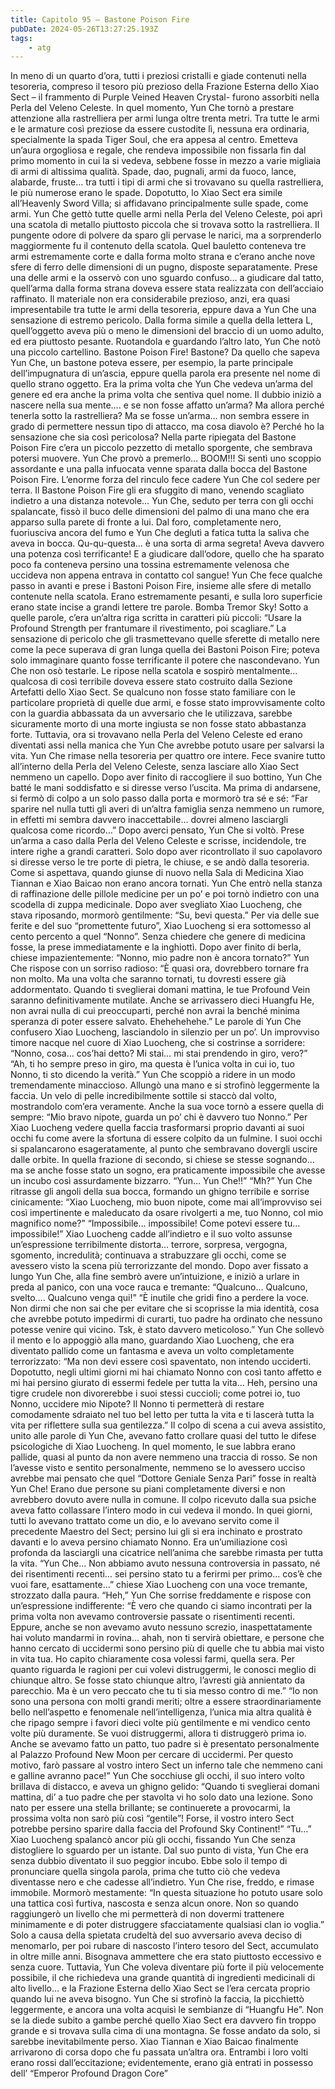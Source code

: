 ```yaml
---
title: Capitolo 95 – Bastone Poison Fire
pubDate: 2024-05-26T13:27:25.193Z
tags:
    - atg
---
```



In meno di un quarto d’ora, tutti i preziosi cristalli e giade contenuti nella tesoreria, compreso il tesoro più prezioso della Frazione Esterna dello Xiao Sect – il frammento di Purple Veined Heaven Crystal- furono assorbiti nella Perla del Veleno Celeste. In quel momento, Yun Che tornò a prestare attenzione alla rastrelliera per armi lunga oltre trenta metri. Tra tutte le armi e le armature così preziose da essere custodite lì, nessuna era ordinaria, specialmente la spada Tiger Soul, che era appesa al centro. Emetteva un’aura orgogliosa e regale, che rendeva impossibile non fissarla fin dal primo momento in cui la si vedeva, sebbene fosse in mezzo a varie migliaia di armi di altissima qualità.
Spade, dao, pugnali, armi da fuoco, lance, alabarde, fruste… tra tutti i tipi di armi che si trovavano su quella rastrelliera, le più numerose erano le spade. Dopotutto, lo Xiao Sect era simile all’Heavenly Sword Villa; si affidavano principalmente sulle spade, come armi. Yun Che gettò tutte quelle armi nella Perla del Veleno Celeste, poi aprì una scatola di metallo piuttosto piccola che si trovava sotto la rastrelliera. Il pungente odore di polvere da sparo gli pervase le narici, ma a sorprenderlo maggiormente fu il contenuto della scatola.
Quel bauletto conteneva tre armi estremamente corte e dalla forma molto strana e c’erano anche nove sfere di ferro delle dimensioni di un pugno, disposte separatamente. Prese una delle armi e la osservò con uno sguardo confuso… a giudicare dal tatto, quell’arma dalla forma strana doveva essere stata realizzata con dell’acciaio raffinato. Il materiale non era considerabile prezioso, anzi, era quasi impresentabile tra tutte le armi della tesoreria, eppure dava a Yun Che una sensazione di estremo pericolo. Dalla forma simile a quella della lettera L, quell’oggetto aveva più o meno le dimensioni del braccio di un uomo adulto, ed era piuttosto pesante.
Ruotandola e guardando l’altro lato, Yun Che notò una piccolo cartellino.
Bastone Poison Fire!
Bastone?
Da quello che sapeva Yun Che, un bastone poteva essere, per esempio, la parte principale dell’impugnatura di un’ascia, eppure quella parola era presente nel nome di quello strano oggetto. Era la prima volta che Yun Che vedeva un’arma del genere ed era anche la prima volta che sentiva quel nome. Il dubbio iniziò a nascere nella sua mente…. e se non fosse affatto un’arma? Ma allora perché tenerla sotto la rastrelliera? Ma se fosse un’arma… non sembra essere in grado di permettere nessun tipo di attacco, ma cosa diavolo è? Perché ho la sensazione che sia così pericolosa?
Nella parte ripiegata del Bastone Poison Fire c’era un piccolo pezzetto di metallo sporgente, che sembrava potersi muovere. Yun Che provò a premerlo…
BOOM!!!
Si sentì uno scoppio assordante e una palla infuocata venne sparata dalla bocca del Bastone Poison Fire. L’enorme forza del rinculo fece cadere Yun Che col sedere per terra. Il Bastone Poison Fire gli era sfuggito di mano, venendo scagliato indietro a una distanza notevole… Yun Che, seduto per terra con gli occhi spalancate, fissò il buco delle dimensioni del palmo di una mano che era apparso sulla parete di fronte a lui. Dal foro, completamente nero, fuoriusciva ancora del fumo e Yun Che deglutì a fatica tutta la saliva che aveva in bocca.
Qu-qu-questa… è una sorta di arma segreta! Aveva davvero una potenza così terrificante!
E a giudicare dall’odore, quello che ha sparato poco fa conteneva persino una tossina estremamente velenosa che uccideva non appena entrava in contatto col sangue!
Yun Che fece qualche passo in avanti e prese i Bastoni Poison Fire, insieme alle sfere di metallo contenute nella scatola. Erano estremamente pesanti, e sulla loro superficie erano state incise a grandi lettere tre parole.
Bomba Tremor Sky!
Sotto a quelle parole, c’era un’altra riga scritta in caratteri più piccoli: “Usare la Profound Strength per frantumare il rivestimento, poi scagliare.”
La sensazione di pericolo che gli trasmettevano quelle sferette di metallo nere come la pece superava di gran lunga quella dei Bastoni Poison Fire; poteva solo immaginare quanto fosse terrificante il potere che nascondevano. Yun Che non osò testarle. Le ripose nella scatola e sospirò mentalmente… qualcosa di così terribile doveva essere stato costruito dalla Sezione Artefatti dello Xiao Sect. Se qualcuno non fosse stato familiare con le particolare proprietà di quelle due armi, e fosse stato improvvisamente colto con la guardia abbassata da un avversario che le utilizzava, sarebbe sicuramente morto di una morte ingiusta se non fosse stato abbastanza forte.
Tuttavia, ora si trovavano nella Perla del Veleno Celeste ed erano diventati assi nella manica che Yun Che avrebbe potuto usare per salvarsi la vita.
Yun Che rimase nella tesoreria per quattro ore intere. Fece svanire tutto all’interno della Perla del Veleno Celeste, senza lasciare allo Xiao Sect nemmeno un capello. Dopo aver finito di raccogliere il suo bottino, Yun Che batté le mani soddisfatto e si diresse verso l’uscita. Ma prima di andarsene, si fermò di colpo a un solo passo dalla porta e mormorò tra sé e sé: “Far sparire nel nulla tutti gli averi di un’altra famiglia senza nemmeno un rumore, in effetti mi sembra davvero inaccettabile… dovrei almeno lasciargli qualcosa come ricordo…”
Dopo averci pensato, Yun Che si voltò. Prese un’arma a caso dalla Perla del Veleno Celeste e scrisse, incidendole, tre intere righe a grandi caratteri. Solo dopo aver ricontrollato il suo capolavoro si diresse verso le tre porte di pietra, le chiuse, e se andò dalla tesoreria.
Come si aspettava, quando giunse di nuovo nella Sala di Medicina Xiao Tiannan e Xiao Baicao non erano ancora tornati. Yun Che entrò nella stanza di raffinazione delle pillole medicine per un po’ e poi tornò indietro con una scodella di zuppa medicinale. Dopo aver svegliato Xiao Luocheng, che stava riposando, mormorò gentilmente: “Su, bevi questa.”
Per via delle sue ferite e del suo “promettente futuro”, Xiao Luocheng si era sottomesso al cento percento a quel “Nonno”. Senza chiedere che genere di medicina fosse, la prese immediatamente e la inghiottì. Dopo aver finito di berla, chiese impazientemente: “Nonno, mio padre non è ancora tornato?”
Yun Che rispose con un sorriso radioso: “È quasi ora, dovrebbero tornare fra non molto. Ma una volta che saranno tornati, tu dovresti essere già addormentato. Quando ti sveglierai domani mattina, le tue Profound Vein saranno definitivamente mutilate. Anche se arrivassero dieci Huangfu He, non avrai nulla di cui preoccuparti, perché non avrai la benché minima speranza di poter essere salvato. Ehehehehehe.”
Le parole di Yun Che confusero Xiao Luocheng, lasciandolo in silenzio per un po’. Un improvviso timore nacque nel cuore di Xiao Luocheng, che si costrinse a sorridere: “Nonno, cosa… cos’hai detto? Mi stai… mi stai prendendo in giro, vero?”
“Ah, ti ho sempre preso in giro, ma questa è l’unica volta in cui io, tuo Nonno, ti sto dicendo la verità.” Yun Che scoppiò a ridere in un modo tremendamente minaccioso. Allungò una mano e si strofinò leggermente la faccia. Un velo di pelle incredibilmente sottile si staccò dal volto, mostrandolo com’era veramente. Anche la sua voce tornò a essere quella di sempre: “Mio bravo nipote, guarda un po’ chi è davvero tuo Nonno.”
Per Xiao Luocheng vedere quella faccia trasformarsi proprio davanti ai suoi occhi fu come avere la sfortuna di essere colpito da un fulmine. I suoi occhi si spalancarono esageratamente, al punto che sembravano dovergli uscire dalle orbite. In quella frazione di secondo, si chiese se stesse sognando… ma se anche fosse stato un sogno, era praticamente impossibile che avesse un incubo così assurdamente bizzarro.
“Yun… Yun Che!!”
“Mh?” Yun Che ritrasse gli angoli della sua bocca, formando un ghigno terribile e sorrise cinicamente: “Xiao Luocheng, mio buon nipote, come mai all’improvviso sei così impertinente e maleducato da osare rivolgerti a me, tuo Nonno, col mio magnifico nome?”
“Impossibile… impossibile! Come potevi essere tu… impossibile!” Xiao Luocheng cadde all’indietro e il suo volto assunse un’espressione terribilmente distorta… terrore, sorpresa, vergogna, sgomento, incredulità; continuava a strabuzzare gli occhi, come se avessero visto la scena più terrorizzante del mondo. Dopo aver fissato a lungo Yun Che, alla fine sembrò avere un’intuizione, e iniziò a urlare in preda al panico, con una voce rauca e tremante: “Qualcuno… Qualcuno, svelto…. Qualcuno venga qui!”
“È inutile che gridi fino a perdere la voce. Non dirmi che non sai che per evitare che si scoprisse la mia identità, cosa che avrebbe potuto impedirmi di curarti, tuo padre ha ordinato che nessuno potesse venire qui vicino. Tsk, è stato davvero meticoloso.” Yun Che sollevò il mento e lo appoggiò alla mano, guardando Xiao Luocheng, che era diventato pallido come un fantasma e aveva un volto completamente terrorizzato: “Ma non devi essere così spaventato, non intendo ucciderti. Dopotutto, negli ultimi giorni mi hai chiamato Nonno con così tanto affetto e mi hai persino giurato di essermi fedele per tutta la vita… Heh, persino una tigre crudele non divorerebbe i suoi stessi cuccioli; come potrei io, tuo Nonno, uccidere mio Nipote? Il Nonno ti permetterà di restare comodamente sdraiato nel tuo bel letto per tutta la vita e ti lascerà tutta la vita per riflettere sulla sua gentilezza.”
Il colpo di scena a cui aveva assistito, unito alle parole di Yun Che, avevano fatto crollare quasi del tutto le difese psicologiche di Xiao Luocheng. In quel momento, le sue labbra erano pallide, quasi al punto da non avere nemmeno una traccia di rosso. Se non l’avesse visto e sentito personalmente, nemmeno se lo avessero ucciso avrebbe mai pensato che quel “Dottore Geniale Senza Pari” fosse in realtà Yun Che! Erano due persone su piani completamente diversi e non avrebbero dovuto avere nulla in comune. Il colpo ricevuto dalla sua psiche aveva fatto collassare l’intero modo in cui vedeva il mondo. In quei giorni, tutti lo avevano trattato come un dio, e lo avevano servito come il precedente Maestro del Sect; persino lui gli si era inchinato e prostrato davanti e lo aveva persino chiamato Nonno. Era un’umiliazione così profonda da lasciargli una cicatrice nell’anima che sarebbe rimasta per tutta la vita.
“Yun Che… Non abbiamo avuto nessuna controversia in passato, né dei risentimenti recenti… sei persino stato tu a ferirmi per primo… cos’è che vuoi fare, esattamente…” chiese Xiao Luocheng con una voce tremante, strozzato dalla paura.
“Heh,” Yun Che sorrise freddamente e rispose con un’espressione indifferente: “È vero che quando ci siamo incontrati per la prima volta non avevamo controversie passate o risentimenti recenti. Eppure, anche se non avevamo avuto nessuno screzio, inaspettatamente hai voluto mandarmi in rovina… ahah, non ti servirà obiettare, e persone che hanno cercato di uccidermi sono persino più di quelle che tu abbia mai visto in vita tua. Ho capito chiaramente cosa volessi farmi, quella sera. Per quanto riguarda le ragioni per cui volevi distruggermi, le conosci meglio di chiunque altro. Se fosse stato chiunque altro, l’avresti già annientato da parecchio. Ma è un vero peccato che tu ti sia messo contro di me.”
“Io non sono una persona con molti grandi meriti; oltre a essere straordinariamente bello nell’aspetto e fenomenale nell’intelligenza, l’unica mia altra qualità è che ripago sempre i favori dieci volte più gentilmente e mi vendico cento volte più duramente. Se vuoi distruggermi, allora ti distruggerò prima io. Anche se avevamo fatto un patto, tuo padre si è presentato personalmente al Palazzo Profound New Moon per cercare di uccidermi. Per questo motivo, farò passare al vostro intero Sect un inferno tale che nemmeno cani e galline avranno pace!”
Yun Che socchiuse gli occhi, il suo intero volto brillava di distacco, e aveva un ghigno gelido: “Quando ti sveglierai domani mattina, di’ a tuo padre che per stavolta vi ho solo dato una lezione. Sono nato per essere una stella brillante; se continuerete a provocarmi, la prossima volta non sarò più così “gentile”! Forse, il vostro intero Sect potrebbe persino sparire dalla faccia del Profound Sky Continent!”
“Tu…” Xiao Luocheng spalancò ancor più gli occhi, fissando Yun Che senza distogliere lo sguardo per un istante. Dal suo punto di vista, Yun Che era senza dubbio diventato il suo peggior incubo. Ebbe solo il tempo di pronunciare quella singola parola, prima che tutto ciò che vedeva diventasse nero e che cadesse all’indietro.
Yun Che rise, freddo, e rimase immobile. Mormorò mestamente: “In questa situazione ho potuto usare solo una tattica così furtiva, nascosta e senza alcun onore. Non so quando raggiungerò un livello che mi permetterà di non dovermi trattenere minimamente e di poter distruggere sfacciatamente qualsiasi clan io voglia.”
Solo a causa della spietata crudeltà del suo avversario aveva deciso di menomarlo, per poi rubare di nascosto l’intero tesoro del Sect, accumulato in oltre mille anni. Bisognava ammettere che era stato piuttosto eccessivo e senza cuore. Tuttavia, Yun Che voleva diventare più forte il più velocemente possibile, il che richiedeva una grande quantità di ingredienti medicinali di alto livello… e la Frazione Esterna dello Xiao Sect se l’era cercata proprio quando lui ne aveva bisogno.
Yun Che si strofinò la faccia, la picchiettò leggermente, e ancora una volta acquisì le sembianze di “Huangfu He”. Non se la diede subito a gambe perché quello Xiao Sect era davvero fin troppo grande e si trovava sulla cima di una montagna. Se fosse andato da solo, si sarebbe inevitabilmente perso.
Xiao Tiannan e Xiao Baicao finalmente arrivarono di corsa dopo che fu passata un’altra ora. Entrambi i loro volti erano rossi dall’eccitazione; evidentemente, erano già entrati in possesso dell’ “Emperor Profound Dragon Core”



